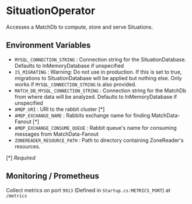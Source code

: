 # SituationOperator

Accesses a MatchDb to compute, store and serve Situations.

## Environment Variables
- `MYSQL_CONNECTION_STRING` : Connection string for the SituationDatabase. Defaults to InMemoryDatabase if unspecified
- `IS_MIGRATING` : Warning: Do not use in production. If this is set to true, migrations to SituationDatabase will be applied but nothing else. Only works if `MYSQL_CONNECTION_STRING` is also provided.
- `MATCH_DB_MYSQL_CONNECTION_STRING` : Connection string for the MatchDb from where data will be analyzed. Defaults to InMemoryDatabase if unspecified
- `AMQP_URI` : URI to the rabbit cluster [*]
- `AMQP_EXCHANGE_NAME` : Rabbits exchange name for finding MatchData-Fanout [*]
- `AMQP_EXCHANGE_CONSUME_QUEUE` : Rabbit queue's name for consuming messages from MatchData-Fanout 
- `ZONEREADER_RESOURCE_PATH` : Path to directory containing ZoneReader's resources.

[\*] *Required*


## Monitoring / Prometheus

Collect metrics on port `9913` (Defined in `Startup.cs:METRICS_PORT`) at `/metrics`
